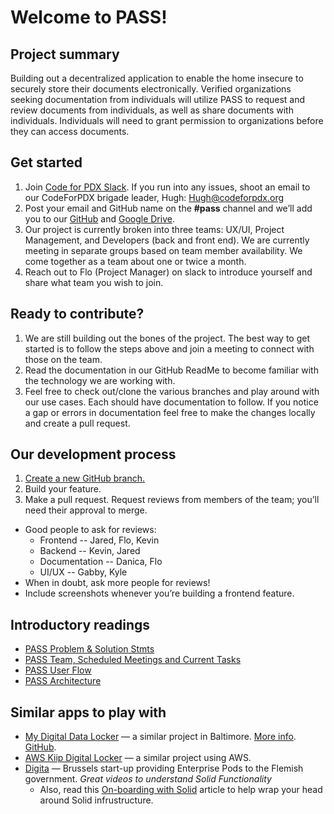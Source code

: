 # Welcome to PASS!

## Project summary

Building out a decentralized application to enable the home insecure to securely store their documents electronically. Verified organizations seeking documentation from individuals will utilize PASS to request and review documents from individuals, as well as share documents with individuals. Individuals will need to grant permission to organizations before they can access documents.

## Get started

1. Join [Code for PDX Slack](http://www.codeforpdx.org/welcome). If you run into any issues, shoot an email to our CodeForPDX brigade leader, Hugh: Hugh@codeforpdx.org
2. Post your email and GitHub name on the **#pass** channel and we’ll add you to our [GitHub](https://github.com/codeforpdx/PASS) and [Google Drive](https://drive.google.com/drive/u/0/folders/1zTEd34K7Eg7rvg71zS6Uzbwrsct2Lx9E?ths=true).
3. Our project is currently broken into three teams: UX/UI, Project Management, and Developers (back and front end). We are currently meeting in separate groups based on team member availability. We come together as a team about one or twice a month.
4. Reach out to Flo (Project Manager) on slack to introduce yourself and share what team you wish to join.

## Ready to contribute?

1. We are still building out the bones of the project. The best way to get started is to follow the steps above and join a meeting to connect with those on the team.
2. Read the documentation in our GitHub ReadMe to become familiar with the technology we are working with.
3. Feel free to check out/clone the various branches and play around with our use cases. Each should have documentation to follow. If you notice a gap or errors in documentation feel free to make the changes locally and create a pull request.


## Our development process

1. [Create a new GitHub branch.](https://github.com/codeforpdx/PASS)
2. Build your feature.
3. Make a pull request. Request reviews from members of the team; you’ll need their approval to merge.

- Good people to ask for reviews:
  - Frontend -- Jared, Flo, Kevin
  - Backend -- Kevin, Jared
  - Documentation -- Danica, Flo
  - UI/UX -- Gabby, Kyle
- When in doubt, ask more people for reviews!
- Include screenshots whenever you’re building a frontend feature.

## Introductory readings

- [PASS Problem & Solution Stmts](https://docs.google.com/document/d/1mK4-nFlpRtnsbDAuoDgSo3Fsoi2_JDfMyU4nuBjnAMo/edit?usp=share_link)
- [PASS Team, Scheduled Meetings and Current Tasks](https://docs.google.com/document/d/19U2QseBXbv_KmWSAjZvch5n-5L5E66dxPuUTiytDi3I/edit?usp=share_link)
- [PASS User Flow](https://docs.google.com/presentation/d/18tU0o2jW6bZUt8ayMk1Uju3Fe52O4hVl2Ii2JGmiORQ/edit?usp=share_link)
- [PASS Architecture](https://docs.google.com/document/d/19v5D-nhSGQYrjMkck64w0jmCgQtLcHQhUcmvJzUkbhg/edit?usp=share_link)

## Similar apps to play with

- [My Digital Data Locker](https://vimeo.com/mddl) — a similar project in Baltimore. [More info](https://www.aecf.org/blog/new-digital-data-locker-may-help-people-find-stable-housing). [GitHub](https://github.com/newamericafoundation/MDDL).
- [AWS Kiip Digital Locker](https://vimeo.com/762041743) — a similar project using AWS.
- [Digita](https://www.youtube.com/@Digita-ai) — Brussels start-up providing Enterprise Pods to the Flemish government. *Great videos to understand Solid Functionality*
  - Also, read this [On-boarding with Solid](https://medium.com/@JacksonMorgan/the-full-complexity-of-onboarding-with-solid-7aeaa842358) article to help wrap your head around Solid infrustructure.

